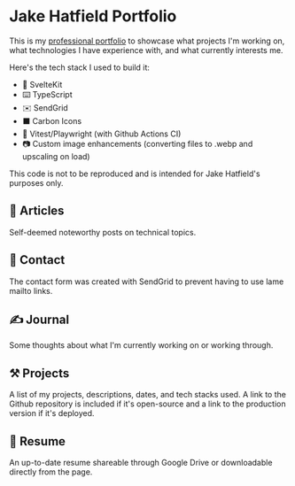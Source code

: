 # Jake Hatfield Portfolio

This is my [professional portfolio](https://jake-hatfield.com) to showcase what projects I'm working on, what technologies I have experience with, and what currently interests me.

Here's the tech stack I used to build it:

- 💖 SvelteKit
- ⌨️ TypeScript
- ✉️ SendGrid
- ⬛ Carbon Icons
- 🧪 Vitest/Playwright (with Github Actions CI)
- 📷 Custom image enhancements (converting files to .webp and upscaling on load)

This code is not to be reproduced and is intended for Jake Hatfield's purposes only.

## 📖 Articles

Self-deemed noteworthy posts on technical topics.

## 📢 Contact

The contact form was created with SendGrid to prevent having to use lame mailto links.

## ✍️ Journal

Some thoughts about what I'm currently working on or working through.

## ⚒️ Projects

A list of my projects, descriptions, dates, and tech stacks used. A link to the Github repository is included if it's open-source and a link to the production version if it's deployed.

## 📃 Resume

An up-to-date resume shareable through Google Drive or downloadable directly from the page.
